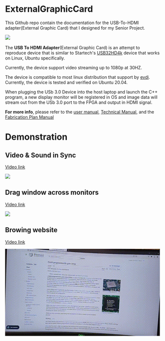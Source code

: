 # ExternalGraphicCard


This Github repo contain the documentation for the USB-To-HDMI adapter(External Graphic Card) that I designed for my Senior Project.

![](./ImageForDocumentation/TopViewOfAssembledVersion.jpg)


The __USB To HDMI Adapter__(External Graphic Card) is an attempt to reproduce device that is similar to Startech's [USB32HD4k](https://www.startech.com/en-us/display-video-adapters/usb32hd4k) device that works on Linux, Ubuntu specifically. 

Currently, the device support video streaming up to 1080p at 30HZ. 

The device is compatible to most linux distribution that support by [evdi](https://github.com/DisplayLink/evdi). Currently, the device is tested and verified on Ubuntu 20.04.


When plugging the USb 3.0 Device into the host laptop and launch the C++ program, a new display monitor will be registered in OS and image data will stream out from the USb 3.0 port to the FPGA and output in HDMI signal.

**For more info**, please refer to the [user manual](Usermanual.md), [Technical Manual](TechnicalMaunaul.md), and the [Fabrication Plan Manual](./FabricationMaunal.md)

# Demonstration

## Video & Sound in Sync
[Video link](https://github.com/joeldushouyu/ExternalGraphicCard/blob/main/videoDirectory/video-sync.mp4)

![](./videoDirectory/video-sync.gif)

## Drag window across monitors
[Video link](https://github.com/joeldushouyu/ExternalGraphicCard/blob/main/videoDirectory/drag-window-between-monitors.mp4)

![](./videoDirectory/drag-window.gif)

## Browing  website
[Video link](https://github.com/joeldushouyu/ExternalGraphicCard/blob/main/videoDirectory/browsing-website.mp4)

![](./videoDirectory/browse.gif)
